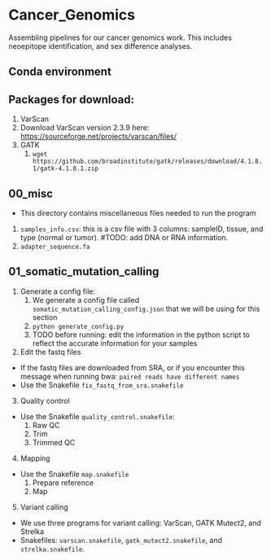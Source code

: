 # Cancer_Genomics
Assembling pipelines for our cancer genomics work. This includes neoepitope identification, and sex difference analyses.

## Conda environment

## Packages for download:
1. VarScan
  1. Download VarScan version 2.3.9 here: https://sourceforge.net/projects/varscan/files/
2. GATK
    1. `wget https://github.com/broadinstitute/gatk/releases/download/4.1.8.1/gatk-4.1.8.1.zip`
## 00_misc
- This directory contains miscellaneous files needed to run the program
1. `samples_info.csv`: this is a csv file with 3 columns: sampleID, tissue, and type (normal or tumor). #TODO: add DNA or RNA information.
2. `adapter_sequence.fa`
## 01_somatic_mutation_calling
1. Generate a config file:
    1. We generate a config file called `somatic_mutation_calling_config.json` that we will be using for this section
    1. `python generate_config.py`
    1. TODO before running: edit the information in the python script to reflect the accurate information for your samples
2. Edit the fastq files
- If the fastq files are downloaded from SRA, or if you encounter this message when running bwa: `paired reads have different names`
- Use the Snakefile `fix_fastq_from_sra.snakefile`
3. Quality control
- Use the Snakefile `quality_control.snakefile`:
    1. Raw QC
    1. Trim
    1. Trimmed QC
4. Mapping
- Use the Snakefile `map.snakefile`
    1. Prepare reference
    1. Map

5. Variant calling
- We use three programs for variant calling: VarScan, GATK Mutect2, and Strelka
- Snakefiles: `varscan.snakefile`, `gatk_mutect2.snakefile`, and `strelka.snakefile`.
